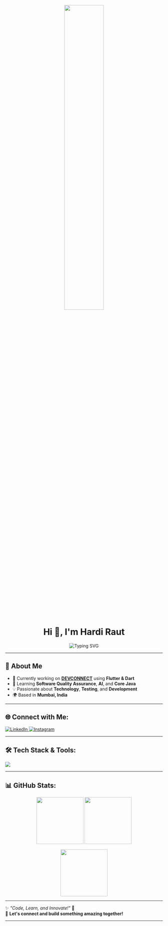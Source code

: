<p align="center">
  <img src="https://user-images.githubusercontent.com/74038190/238353480-219bcc70-f5dc-466b-9a60-29653d8e8433.gif" width="50%">
</p>

<h1 align="center">Hi 👋, I'm Hardi Raut</h1>

<p align="center">
  <img src="https://readme-typing-svg.herokuapp.com?font=Fira+Code&pause=1000&color=F75C7E&width=435&lines=Software+Tester+%7C+Full+Stack+Developer;AI+Enthusiast+%7C+Flutter+Developer;Passionate+about+Tech+%26+Innovation" alt="Typing SVG" />
</p>

---

## 🚀 About Me
- 🔭 Currently working on **[DEVCONNECT](#)** using **Flutter & Dart**  
- 🌱 Learning **Software Quality Assurance**, **AI**, and **Core Java**  
- 💡 Passionate about **Technology**, **Testing**, and **Development**  
- 🌍 Based in **Mumbai, India**  

---

## 🌐 Connect with Me:
<p align="left">
  <a href="https://linkedin.com/in/hardi-raut-101b5431b">
    <img src="https://img.shields.io/badge/LinkedIn-Connect-blue?style=flat&logo=linkedin" alt="LinkedIn">
  </a>
  <a href="https://instagram.com/hardiraut_14">
    <img src="https://img.shields.io/badge/Instagram-Follow-purple?style=flat&logo=instagram" alt="Instagram">
  </a>
</p>

---

## 🛠️ Tech Stack & Tools:
<p align="left">
  <img src="https://skillicons.dev/icons?i=flutter,dart,java,python,html,css,android,mysql,linux,git,github,selenium" />
</p>

---

## 📊 GitHub Stats:
<p align="center">
  <img src="https://github-readme-stats.vercel.app/api?username=hardiraut&show_icons=true&theme=tokyonight" height="150" />
  <img src="https://github-readme-streak-stats.herokuapp.com/?user=hardiraut&theme=tokyonight" height="150" />
</p>

<p align="center">
  <img src="https://github-readme-stats.vercel.app/api/top-langs?username=hardiraut&show_icons=true&locale=en&layout=compact&theme=tokyonight" height="150" />
</p>

---

✨ _"Code, Learn, and Innovate!"_ 🚀  
📩 **Let's connect and build something amazing together!**  

---




